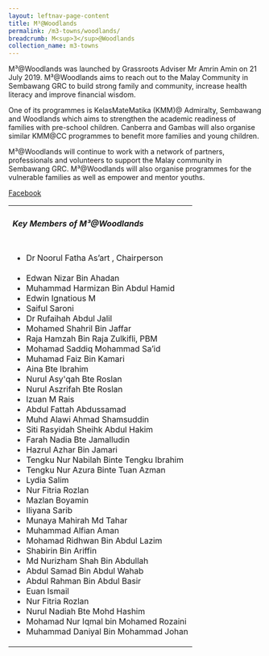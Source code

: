 ```yaml
---
layout: leftnav-page-content
title: M³@Woodlands
permalink: /m3-towns/woodlands/
breadcrumb: M<sup>3</sup>@Woodlands
collection_name: m3-towns
---
```


M³@Woodlands was launched by Grassroots Adviser Mr Amrin Amin on 21 July 2019. M³@Woodlands aims to reach out to the Malay Community in Sembawang GRC to build strong family and community, increase health literacy and improve financial wisdom.

One of its programmes is KelasMateMatika (KMM)@ Admiralty, Sembawang and Woodlands which aims to strengthen the academic readiness of families with pre-school children. Canberra and Gambas will also organise similar KMM@CC programmes to benefit more families and young children.

M³@Woodlands will continue to work with a network of partners, professionals and volunteers to support the Malay community in Sembawang GRC.  M³@Woodlands will also organise programmes for the vulnerable families as well as empower and mentor youths.

[Facebook](https://www.facebook.com/M3atWoodlands)

<table class="table-h">
  <tr>
  <td><h5>Key Members of M³@Woodlands</h5></td>
  </tr>
  <tr>
  <td>
    <ul>
      <li> Dr Noorul Fatha As’art , Chairperson</li><br>
      <li>Edwan Nizar Bin Ahadan</li>
<li>Muhammad Harmizan Bin Abdul Hamid</li>
<li>Edwin Ignatious M</li>
<li>Saiful Saroni</li>
<li>Dr Rufaihah Abdul Jalil</li>
<li>Mohamed Shahril Bin Jaffar</li>
<li>Raja Hamzah Bin Raja Zulkifli, PBM</li>
<li>Mohamad Saddiq Mohammad Sa’id</li>
<li>Muhamad Faiz Bin Kamari</li>
<li>Aina Bte Ibrahim</li>
<li>Nurul Asy'qah Bte Roslan</li>
<li>Nurul Aszrifah Bte Roslan</li>
<li>Izuan M Rais</li>
<li>Abdul Fattah Abdussamad</li>
<li>Muhd Alawi Ahmad Shamsuddin</li>
<li>Siti Rasyidah Sheihk Abdul Hakim</li>
<li>Farah Nadia Bte Jamalludin</li>
<li>Hazrul Azhar Bin Jamari</li>
<li>Tengku Nur Nabilah Binte Tengku Ibrahim</li>
<li>Tengku Nur Azura Binte Tuan Azman</li>
<li>Lydia Salim</li>
<li>Nur Fitria Rozlan</li>
<li>Mazlan Boyamin</li>
<li>Iliyana Sarib</li>
<li>Munaya Mahirah Md Tahar</li>
<li>Muhammad Alfian Aman</li>
<li>Mohamad Ridhwan Bin Abdul Lazim</li>
<li>Shabirin Bin Ariffin</li>
<li>Md Nurizham Shah Bin Abdullah</li>
<li>Abdul Samad Bin Abdul Wahab</li>
<li>Abdul Rahman Bin Abdul Basir</li>
<li>Euan Ismail</li>
<li>Nur Fitria Rozlan</li>
<li>Nurul Nadiah Bte Mohd Hashim</li>
<li>Mohamad Nur Iqmal bin Mohamed Rozaini</li>
<li>Muhammad Daniyal Bin Mohammad Johan</li>
 </ul>
    </td>
     </tr>
  </table>
